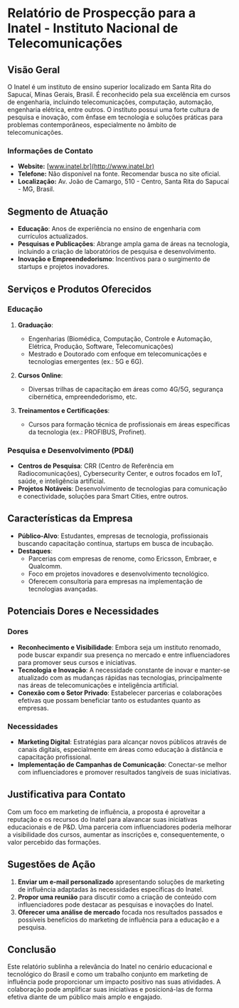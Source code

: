 # Relatório de Prospecção para a Inatel - Instituto Nacional de Telecomunicações

## Visão Geral
O Inatel é um instituto de ensino superior localizado em Santa Rita do Sapucaí, Minas Gerais, Brasil. É reconhecido pela sua excelência em cursos de engenharia, incluindo telecomunicações, computação, automação, engenharia elétrica, entre outros. O instituto possui uma forte cultura de pesquisa e inovação, com ênfase em tecnologia e soluções práticas para problemas contemporâneos, especialmente no âmbito de telecomunicações.

### Informações de Contato
- **Website:** [www.inatel.br](http://www.inatel.br)
- **Telefone:** Não disponível na fonte. Recomendar busca no site oficial.
- **Localização:** Av. João de Camargo, 510 - Centro, Santa Rita do Sapucaí - MG, Brasil.

## Segmento de Atuação
- **Educação**: Anos de experiência no ensino de engenharia com currículos actualizados.
- **Pesquisas e Publicações**: Abrange ampla gama de áreas na tecnologia, incluindo a criação de laboratórios de pesquisa e desenvolvimento.
- **Inovação e Empreendedorismo**: Incentivos para o surgimento de startups e projetos inovadores.

## Serviços e Produtos Oferecidos
### Educação
1. **Graduação**:
   - Engenharias (Biomédica, Computação, Controle e Automação, Elétrica, Produção, Software, Telecomunicações)
   - Mestrado e Doutorado com enfoque em telecomunicações e tecnologias emergentes (ex.: 5G e 6G).

2. **Cursos Online**:
   - Diversas trilhas de capacitação em áreas como 4G/5G, segurança cibernética, empreendedorismo, etc.

3. **Treinamentos e Certificações**:
   - Cursos para formação técnica de profissionais em áreas específicas da tecnologia (ex.: PROFIBUS, Profinet).

### Pesquisa e Desenvolvimento (PD&I)
- **Centros de Pesquisa**: CRR (Centro de Referência em Radiocomunicações), Cybersecurity Center, e outros focados em IoT, saúde, e inteligência artificial.
- **Projetos Notáveis**: Desenvolvimento de tecnologias para comunicação e conectividade, soluções para Smart Cities, entre outros.

## Características da Empresa
- **Público-Alvo**: Estudantes, empresas de tecnologia, profissionais buscando capacitação contínua, startups em busca de incubação.
- **Destaques**:
  - Parcerias com empresas de renome, como Ericsson, Embraer, e Qualcomm.
  - Foco em projetos inovadores e desenvolvimento tecnológico.
  - Oferecem consultoria para empresas na implementação de tecnologias avançadas.
  
## Potenciais Dores e Necessidades
### Dores
- **Reconhecimento e Visibilidade**: Embora seja um instituto renomado, pode buscar expandir sua presença no mercado e entre influenciadores para promover seus cursos e iniciativas.
- **Tecnologia e Inovação**: A necessidade constante de inovar e manter-se atualizado com as mudanças rápidas nas tecnologias, principalmente nas áreas de telecomunicações e inteligência artificial.
- **Conexão com o Setor Privado**: Estabelecer parcerias e colaborações efetivas que possam beneficiar tanto os estudantes quanto as empresas.

### Necessidades
- **Marketing Digital**: Estratégias para alcançar novos públicos através de canais digitais, especialmente em áreas como educação à distância e capacitação profissional.
- **Implementação de Campanhas de Comunicação**: Conectar-se melhor com influenciadores e promover resultados tangíveis de suas iniciativas.

## Justificativa para Contato
Com um foco em marketing de influência, a proposta é aproveitar a reputação e os recursos do Inatel para alavancar suas iniciativas educacionais e de P&D. Uma parceria com influenciadores poderia melhorar a visibilidade dos cursos, aumentar as inscrições e, consequentemente, o valor percebido das formações. 

## Sugestões de Ação
1. **Enviar um e-mail personalizado** apresentando soluções de marketing de influência adaptadas às necessidades específicas do Inatel.
2. **Propor uma reunião** para discutir como a criação de conteúdo com influenciadores pode destacar as pesquisas e inovações do Inatel.
3. **Oferecer uma análise de mercado** focada nos resultados passados e possíveis benefícios do marketing de influência para a educação e a pesquisa.

## Conclusão
Este relatório sublinha a relevância do Inatel no cenário educacional e tecnológico do Brasil e como um trabalho conjunto em marketing de influência pode proporcionar um impacto positivo nas suas atividades. A colaboração pode amplificar suas iniciativas e posicioná-las de forma efetiva diante de um público mais amplo e engajado.